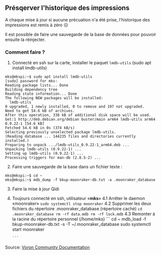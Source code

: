 ## Présqerver l'historique des impressions

A chaque mise à jour si aucune précuation n'a été prise, l'historique des impressions est remis à zéro ☹️

Il est possible de faire une sauvegarde de la base de données pour pouvoir ensuite la réinjecter.

### Comment faire ?

1. Connecté en ssh sur la carte, installer le paquet `lmdb-utils` (sudo apt install lmdb-utils)
```
mks@mkspi:~$ sudo apt install lmdb-utils
[sudo] password for mks:
Reading package lists... Done
Building dependency tree
Reading state information... Done
The following NEW packages will be installed:
  lmdb-utils
0 upgraded, 1 newly installed, 0 to remove and 197 not upgraded.
Need to get 54.6 kB of archives.
After this operation, 338 kB of additional disk space will be used.
Get:1 http://deb.debian.org/debian buster/main arm64 lmdb-utils arm64 0.9.22-1 [54.6 kB]
Fetched 54.6 kB in 0s (374 kB/s)
Selecting previously unselected package lmdb-utils.
(Reading database ... 144235 files and directories currently installed.)
Preparing to unpack .../lmdb-utils_0.9.22-1_arm64.deb ...
Unpacking lmdb-utils (0.9.22-1) ...
Setting up lmdb-utils (0.9.22-1) ...
Processing triggers for man-db (2.8.5-2) ...
```
2. Faire une sauvegarde de la base dans un fichier texte :
```
mks@mkspi:~$ cd ~
mks@mkspi:~$ mdb_dump -f bkup-moonraker-db.txt -a .moonraker_database
```
3. Faire la mise à jour Qidi
4. Toujours connecté en ssh, utilisateur «**mks**»
   4.1 Arrêter le daemon «moonraker»
       ```
       sudo systemctl stop moonraker
       ```
   4.2 Supprimer les deux fichiers du répertoire .moonraker_database (répertoire caché)
       ```
       cd .moonraker_database
       rm -rf data.mdb
       rm -rf lock.mdb
       ```
   4.3 Remonter à la racine du répertoire personnel (/home/mks)
       ```
       cd ~
       mdb_load -f bkup-moonraker-db.txt -s -T ~/.moonraker_database
       sudo systemctl start moonraker
       
       ```   

Source: [Voron Community Documentation](https://docs.vorondesign.com/community/howto/kyleisah/transferring_machine_history.html#something-went-wrong-moonraker-isnt-coming-back-up)
